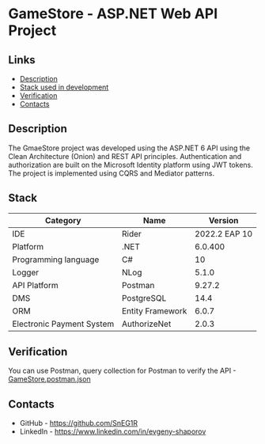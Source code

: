 # GameStore - ASP.NET Web API Project #

## Links
* [Description](#Description)
* [Stack used in development](#Stack)
* [Verification](#Verification)
* [Сontacts](#Сontacts)

## Description

The GmaeStore project was developed using the ASP.NET 6 API using the Clean Architecture (Onion) and REST API principles. 
Authentication and authorization are built on the Microsoft Identity platform using JWT tokens.
The project is implemented using CQRS and Mediator patterns.

## Stack
| Category                  | Name             | Version       |
| --------------------------| -----------------|---------------|
| IDE                       | Rider            | 2022.2 EAP 10 |
| Platform                  | .NET             | 6.0.400       |
| Programming language      | C#               | 10            |
| Logger                    | NLog             | 5.1.0         |
| API Platform              | Postman          | 9.27.2        |
| DMS                       | PostgreSQL       | 14.4          |
| ORM                       | Entity Framework | 6.0.7         |
| Electronic Payment System | AuthorizeNet     | 2.0.3         |

## Verification

You can use Postman, query collection for Postman to verify the API - [GameStore.postman.json](https://drive.google.com/file/d/1yFb8m5SSAwbrqrdVLtoSWJkGpGATUEwR/view?usp=sharing)

## Сontacts

* GitHub - https://github.com/SnEG1R
* LinkedIn - https://www.linkedin.com/in/evgeny-shaporov
